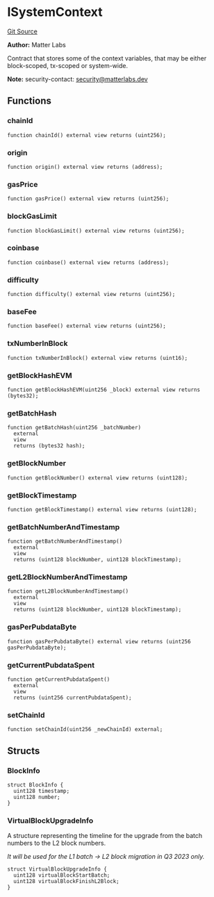 # ISystemContext
[Git Source](https://github.com/matter-labs/zksync-contracts/blob/c6e73735b89a4b474234f6471e326125c9069f15/contracts/system-contracts/interfaces/ISystemContext.sol)

**Author:**
Matter Labs

Contract that stores some of the context variables, that may be either
block-scoped, tx-scoped or system-wide.

**Note:**
security-contact: security@matterlabs.dev


## Functions
### chainId


```solidity
function chainId() external view returns (uint256);
```

### origin


```solidity
function origin() external view returns (address);
```

### gasPrice


```solidity
function gasPrice() external view returns (uint256);
```

### blockGasLimit


```solidity
function blockGasLimit() external view returns (uint256);
```

### coinbase


```solidity
function coinbase() external view returns (address);
```

### difficulty


```solidity
function difficulty() external view returns (uint256);
```

### baseFee


```solidity
function baseFee() external view returns (uint256);
```

### txNumberInBlock


```solidity
function txNumberInBlock() external view returns (uint16);
```

### getBlockHashEVM


```solidity
function getBlockHashEVM(uint256 _block) external view returns (bytes32);
```

### getBatchHash


```solidity
function getBatchHash(uint256 _batchNumber)
  external
  view
  returns (bytes32 hash);
```

### getBlockNumber


```solidity
function getBlockNumber() external view returns (uint128);
```

### getBlockTimestamp


```solidity
function getBlockTimestamp() external view returns (uint128);
```

### getBatchNumberAndTimestamp


```solidity
function getBatchNumberAndTimestamp()
  external
  view
  returns (uint128 blockNumber, uint128 blockTimestamp);
```

### getL2BlockNumberAndTimestamp


```solidity
function getL2BlockNumberAndTimestamp()
  external
  view
  returns (uint128 blockNumber, uint128 blockTimestamp);
```

### gasPerPubdataByte


```solidity
function gasPerPubdataByte() external view returns (uint256 gasPerPubdataByte);
```

### getCurrentPubdataSpent


```solidity
function getCurrentPubdataSpent()
  external
  view
  returns (uint256 currentPubdataSpent);
```

### setChainId


```solidity
function setChainId(uint256 _newChainId) external;
```

## Structs
### BlockInfo

```solidity
struct BlockInfo {
  uint128 timestamp;
  uint128 number;
}
```

### VirtualBlockUpgradeInfo
A structure representing the timeline for the upgrade from the batch numbers to the L2 block numbers.

*It will be used for the L1 batch -> L2 block migration in Q3 2023 only.*


```solidity
struct VirtualBlockUpgradeInfo {
  uint128 virtualBlockStartBatch;
  uint128 virtualBlockFinishL2Block;
}
```

